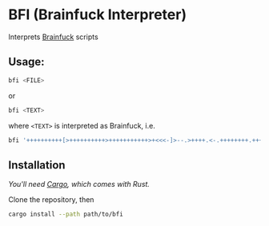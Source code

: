 # BFI (Brainfuck Interpreter)

Interprets [Brainfuck](http://www.muppetlabs.com/~breadbox/bf/) scripts

## Usage:

```bash
bfi <FILE>
```

or

```bash
bfi <TEXT>
```

where `<TEXT>` is interpreted as Brainfuck, i.e.

```bash
bfi '++++++++++[>++++++++++>+++++++++++>+<<<-]>--.>++++.<-.++++++++.+++++.--------.>+++.<---.++++++++.>>.'
```

## Installation

*You'll need [Cargo](https://github.com/rust-lang/cargo/), which comes with Rust.*

Clone the repository, then

```bash
cargo install --path path/to/bfi
```
